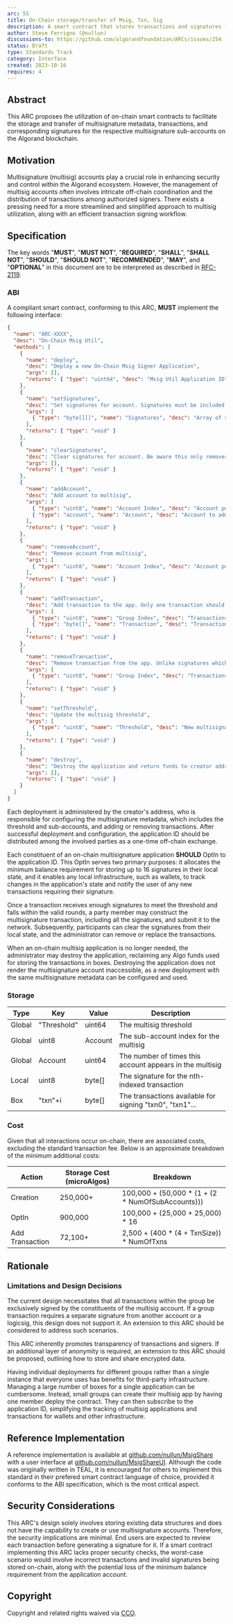 ```yaml
---
arc: 55
title: On-Chain storage/transfer of Msig, Txn, Sig
description: A smart contract that stores transactions and signatures for simplified multisignature use.
author: Steve Ferrigno (@nullun)
discussions-to: https://github.com/algorandfoundation/ARCs/issues/254
status: Draft
type: Standards Track
category: Interface
created: 2023-10-16
requires: 4
---
```


## Abstract

This ARC proposes the utilization of on-chain smart contracts to facilitate the storage and transfer of multisignature metadata, transactions, and corresponding signatures for the respective multisignature sub-accounts on the Algorand blockchain.

## Motivation

Multisignature (multisig) accounts play a crucial role in enhancing security and control within the Algorand ecosystem. However, the management of multisig accounts often involves intricate off-chain coordination and the distribution of transactions among authorized signers. There exists a pressing need for a more streamlined and simplified approach to multisig utilization, along with an efficient transaction signing workflow.

## Specification

The key words "**MUST**", "**MUST NOT**", "**REQUIRED**", "**SHALL**", "**SHALL NOT**", "**SHOULD**", "**SHOULD NOT**", "**RECOMMENDED**", "**MAY**", and "**OPTIONAL**" in this document are to be interpreted as described in <a href="https://www.ietf.org/rfc/rfc2119.txt">RFC-2119</a>.

### ABI

A compliant smart contract, conforming to this ARC, **MUST** implement the following interface:

```json
{
  "name": "ARC-XXXX",
  "desc": "On-Chain Msig Util",
  "methods": [
    {
      "name": "deploy",
      "desc": "Deploy a new On-Chain Msig Signer Application",
      "args": [],
      "returns": { "type": "uint64", "desc": "Msig Util Application ID" }
    },
    {
      "name": "setSignatures",
      "desc": "Set signatures for account. Signatures must be included as an array of byte-arrays",
      "args": [
        { "type": "byte[][]", "name": "Signatures", "desc": "Array of signatures" }
      ],
      "returns": { "type": "void" }
    },
    {
      "name": "clearSignatures",
      "desc": "Clear signatures for account. Be aware this only removes it from your local state, and indexers will still know and could use your signatures",
      "args": [],
      "returns": { "type": "void" }
    },
    {
      "name": "addAccount",
      "desc": "Add account to multisig",
      "args": [
        { "type": "uint8", "name": "Account Index", "desc": "Account position within multisig" },
        { "type": "account", "name": "Account", "desc": "Account to add" }
      ],
      "returns": { "type": "void" }
    },
    {
      "name": "removeAccount",
      "desc": "Remove account from multisig",
      "args": [
        { "type": "uint8", "name": "Account Index", "desc": "Account position within multisig to remove" }
      ],
      "returns": { "type": "void" }
    },
    {
      "name": "addTransaction",
      "desc": "Add transaction to the app. Only one transaction should be included per call",
      "args": [
        { "type": "uint8", "name": "Group Index", "desc": "Transactions position within an atomic group" },
        { "type": "byte[]", "name": "Transaction", "desc": "Transaction to add" }
      ],
      "returns": { "type": "void" }
    },
    {
      "name": "removeTransaction",
      "desc": "Remove transaction from the app. Unlike signatures which will remove all previous signatures when a new one is added, you must clear all previously transactions if you want to reuse the same app",
      "args": [
        { "type": "uint8", "name": "Group Index", "desc": "Transactions position within an atomic group" }
      ],
      "returns": { "type": "void" }
    },
    {
      "name": "setThreshold",
      "desc": "Update the multisig threshold",
      "args": [
        { "type": "uint8", "name": "Threshold", "desc": "New multisignature threshold" }
      ],
      "returns": { "type": "void" }
    },
    {
      "name": "destroy",
      "desc": "Destroy the application and return funds to creator address. All transactions must be removed before calling destroy",
      "args": [],
      "returns": { "type": "void" }
    }
  ]
}
```

Each deployment is administered by the creator's address, who is responsible for configuring the multisignature metadata, which includes the threshold and sub-accounts, and adding or removing transactions. After successful deployment and configuration, the application ID should be distributed among the involved parties as a one-time off-chain exchange.

Each constituent of an on-chain multisignature application **SHOULD** OptIn to the application ID. This OptIn serves two primary purposes: it allocates the minimum balance requirement for storing up to 16 signatures in their local state, and it enables any local infrastructure, such as wallets, to track changes in the application's state and notify the user of any new transactions requiring their signature.

Once a transaction receives enough signatures to meet the threshold and falls within the valid rounds, a party member may construct the multisignature transaction, including all the signatures, and submit it to the network. Subsequently, participants can clear the signatures from their local state, and the administrator can remove or replace the transactions.

When an on-chain multisig application is no longer needed, the administrator may destroy the application, reclaiming any Algo funds used for storing the transactions in boxes. Destroying the application does not render the multisignature account inaccessible, as a new deployment with the same multisignature metadata can be configured and used.

### Storage

| Type   | Key         | Value   | Description                                              |
|--------|-------------|---------|----------------------------------------------------------|
| Global | "Threshold" | uint64  | The multisig threshold                                   |
| Global | uint8       | Account | The sub-account index for the multisig                   |
| Global | Account     | uint64  | The number of times this account appears in the multisig |
| Local  | uint8       | byte[]  | The signature for the nth-indexed transaction            |
| Box    | "txn"+i     | byte[]  | The transactions available for signing "txn0", "txn1"... |

### Cost

Given that all interactions occur on-chain, there are associated costs, excluding the standard transaction fee. Below is an approximate breakdown of the minimum additional costs:

| Action          | Storage Cost (microAlgos) | Breakdown                                        |
|-----------------|--------------------------|---------------------------------------------------|
| Creation        | 250,000+                 | 100,000 + (50,000 * (1 + (2 * NumOfSubAccounts))) |
| OptIn           | 900,000                  | 100,000 + (25,000 + 25,000) * 16                  |
| Add Transaction | 72,100+                  | 2,500 + (400 * (4 + TxnSize)) * NumOfTxns         |

## Rationale
### Limitations and Design Decisions

The current design necessitates that all transactions within the group be exclusively signed by the constituents of the multisig account. If a group transaction requires a separate signature from another account or a logicsig, this design does not support it. An extension to this ARC should be considered to address such scenarios.

This ARC inherently promotes transparency of transactions and signers. If an additional layer of anonymity is required, an extension to this ARC should be proposed, outlining how to store and share encrypted data.

Having individual deployments for different groups rather than a single instance that everyone uses has benefits for third-party infrastructure. Managing a large number of boxes for a single application can be cumbersome. Instead, small groups can create their multisig app by having one member deploy the contract. They can then subscribe to the application ID, simplifying the tracking of multisig applications and transactions for wallets and other infrastructure.

## Reference Implementation

A reference implementation is available at <a href="https://github.com/nullun/MsigShare">github.com/nullun/MsigShare</a> with a user interface at <a href="https://github.com/nullun/MsigShareUI">github.com/nullun/MsigShareUI</a>. Although the code was originally written in TEAL, it is encouraged for others to implement this standard in their prefered smart contract language of choice, provided it conforms to the ABI specification, which is the most critical aspect.

## Security Considerations

This ARC's design solely involves storing existing data structures and does not have the capability to create or use multisignature accounts. Therefore, the security implications are minimal. End users are expected to review each transaction before generating a signature for it. If a smart contract implementing this ARC lacks proper security checks, the worst-case scenario would involve incorrect transactions and invalid signatures being stored on-chain, along with the potential loss of the minimum balance requirement from the application account.

## Copyright
Copyright and related rights waived via <a href="https://creativecommons.org/publicdomain/zero/1.0/">CCO</a>.
